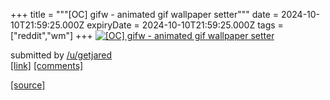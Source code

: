 +++
title = """[OC] gifw - animated gif wallpaper setter"""
date = 2024-10-10T21:59:25.000Z
expiryDate = 2024-10-10T21:59:25.000Z
tags = ["reddit","wm"]
+++
[![[OC] gifw - animated gif wallpaper setter](https://preview.redd.it/siaovqnz20ud1.gif?width=640&crop=smart&s=8994d1d22fe1503e050786ced54185b17fd00656 "[OC] gifw - animated gif wallpaper setter")](https://www.reddit.com/r/unixporn/comments/1g0ueqw/oc_gifw_animated_gif_wallpaper_setter/)

submitted by [/u/getjared](https://www.reddit.com/user/getjared)  
[\[link\]](https://i.redd.it/siaovqnz20ud1.gif) [\[comments\]](https://www.reddit.com/r/unixporn/comments/1g0ueqw/oc_gifw_animated_gif_wallpaper_setter/)

[[source]](https://www.reddit.com/r/unixporn/comments/1g0ueqw/oc_gifw_animated_gif_wallpaper_setter/)
